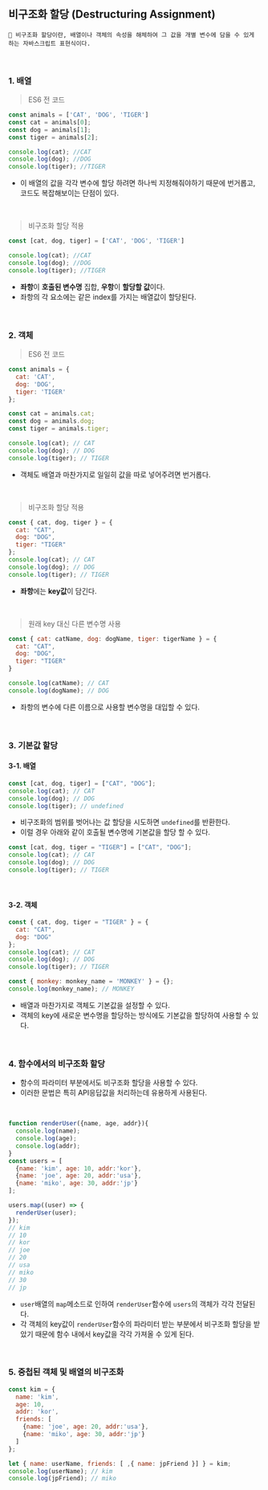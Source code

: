 ## 비구조화 할당 (Destructuring Assignment)
``` 
📌 비구조화 할당이란, 배열이나 객체의 속성을 해체하여 그 값을 개별 변수에 담을 수 있게 하는 자바스크립트 표현식이다.
```

<br>

### 1. 배열
> ES6 전 코드
```javascript
const animals = ['CAT', 'DOG', 'TIGER']
const cat = animals[0];
const dog = animals[1];
const tiger = animals[2];

console.log(cat); //CAT 
console.log(dog); //DOG 
console.log(tiger); //TIGER

```
- 이 배열의 값을 각각 변수에 할당 하려면 하나씩 지정해줘야하기 때문에 번거롭고, 코드도 복잡해보이는 단점이 있다.

<br> 

> 비구조화 할당 적용 
```javascript
const [cat, dog, tiger] = ['CAT', 'DOG', 'TIGER']

console.log(cat); //CAT 
console.log(dog); //DOG 
console.log(tiger); //TIGER

```
- **좌항**이 **호출된 변수명** 집합, **우항**이 **할당할 값**이다. 
- 좌항의 각 요소에는 같은 index를 가지는 배열값이 할당된다.

<br>

### 2. 객체
> ES6 전 코드
```javascript
const animals = {
  cat: 'CAT',
  dog: 'DOG',
  tiger: 'TIGER'
};

const cat = animals.cat;
const dog = animals.dog;
const tiger = animals.tiger;

console.log(cat); // CAT
console.log(dog); // DOG
console.log(tiger); // TIGER

```
- 객체도 배열과 마찬가지로 일일히 값을 따로 넣어주려면 번거롭다.

<br>

> 비구조화 할당 적용 
```javascript
const { cat, dog, tiger } = {
  cat: "CAT",
  dog: "DOG",
  tiger: "TIGER"
};
console.log(cat); // CAT
console.log(dog); // DOG
console.log(tiger); // TIGER

```
- **좌항**에는 **key값**이 담긴다. 

<br>

> 원래 key 대신 다른 변수명 사용
```javascript
const { cat: catName, dog: dogName, tiger: tigerName } = {
  cat: "CAT",
  dog: "DOG",
  tiger: "TIGER"
}

console.log(catName); // CAT
console.log(dogName); // DOG

```
- 좌항의 변수에 다른 이름으로 사용할 변수명을 대입할 수 있다.

<br>

### 3. 기본값 할당
#### 3-1. 배열
```javascript
const [cat, dog, tiger] = ["CAT", "DOG"];
console.log(cat); // CAT
console.log(dog); // DOG
console.log(tiger); // undefined

```
- 비구조화의 범위를 벗어나는 값 할당을 시도하면 ```undefined```를 반환한다.
- 이럴 경우 아래와 같이 호출될 변수명에 기본값을 할당 할 수 있다.

```javascript
const [cat, dog, tiger = "TIGER"] = ["CAT", "DOG"];
console.log(cat); // CAT
console.log(dog); // DOG
console.log(tiger); // TIGER

```

<br> 

#### 3-2. 객체
```javascript
const { cat, dog, tiger = "TIGER" } = {
  cat: "CAT",
  dog: "DOG"
};
console.log(cat); // CAT
console.log(dog); // DOG
console.log(tiger); // TIGER

```

```javascript
const { monkey: monkey_name = 'MONKEY' } = {};
console.log(monkey_name); // MONKEY

```

- 배열과 마찬가지로 객체도 기본값을 설정할 수 있다. 
- 객체의 key에 새로운 변수명을 할당하는 방식에도 기본값을 할당하여 사용할 수 있다. 

<br>

### 4. 함수에서의 비구조화 할당
- 함수의 파라미터 부분에서도 비구조화 할당을 사용할 수 있다. 
- 이러한 문법은 특히 API응답값을 처리하는데 유용하게 사용된다.

<br>

```javascript
function renderUser({name, age, addr}){
  console.log(name);
  console.log(age);
  console.log(addr);
}
const users = [
  {name: 'kim', age: 10, addr:'kor'},
  {name: 'joe', age: 20, addr:'usa'},
  {name: 'miko', age: 30, addr:'jp'}
];

users.map((user) => {
  renderUser(user);
});
// kim
// 10
// kor
// joe
// 20
// usa
// miko
// 30
// jp

```
- ```user```배열의  ```map```메소드로 인하여 ```renderUser```함수에 ```users```의 객체가 각각 전달된다.
- 각 객체의 key값이  ```renderUser```함수의 파라미터 받는 부분에서 비구조화 할당을 받았기 때문에 함수 내에서 key값을 각각 가져올 수 있게 된다.

<br>

### 5. 중첩된 객체 및 배열의 비구조화
```javascript
const kim = {
  name: 'kim',
  age: 10,
  addr: 'kor',
  friends: [
    {name: 'joe', age: 20, addr:'usa'},
    {name: 'miko', age: 30, addr:'jp'}
  ]
};

let { name: userName, friends: [ ,{ name: jpFriend }] } = kim;
console.log(userName); // kim
console.log(jpFriend); // miko

```


